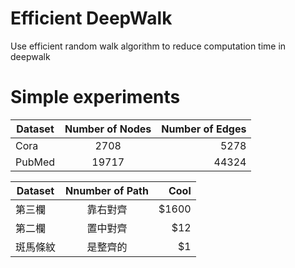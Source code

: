 # Efficient DeepWalk
Use efficient random walk algorithm to reduce computation time in deepwalk

# Simple experiments
| Dataset        | Number of Nodes           | Number of Edges  |
| ------------- |:-------------:| -----:|
| Cora        | 2708      | 5278 |
| PubMed        | 19717      |   44324 |


| Dataset        | Nnumber of Path | Cool  |
| ------------- |:-------------:| -----:|
| 第三欄        | 靠右對齊      | $1600 |
| 第二欄        | 置中對齊      |   $12 |
| 斑馬條紋      | 是整齊的      |    $1 |
